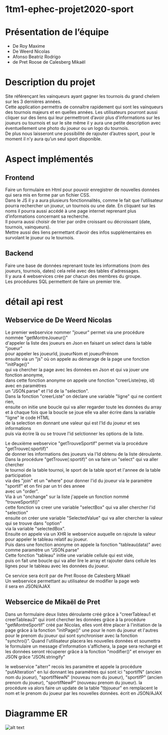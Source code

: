 # 1tm1-ephec-projet2020-sport 
# Présentation de l’équipe
- De Roy Maxime 
- De Weerd Nicolas
- Afonso Beatriz Rodrigo
- de Pret Roose de Calesberg Mikaël
# Description du projet
Site référençant les vainqueurs ayant gagner les tournois du grand chelem sur les 3 dernières années.  
Cette application permettra de connaître rapidement qui sont les vainqueurs des tournois majeurs et en quelles années. Les utilisateurs pourront aussi cliquer sur des liens qui leur permettront d’avoir plus d’informations sur les joueurs ou tournois et sur le site même il y aura une petite description avec éventuellement une photo du joueur ou un logo du tournois.  
De plus nous laisseront une possibilité de rajouter d’autres sport, pour le moment il n’y aura qu’un seul sport disponible.




# Aspect implémentés
 ## Frontend

Faire un formulaire en Html pour pouvoir enregistrer de nouvelles données qui sera mis en forme par un fichier CSS.  
Dans le JS il y a aura plusieurs fonctionnalités, comme le fait que l’utilisateur pourra rechercher un joueur, un tournois ou une date. En cliquant sur les noms il pourra aussi accédé à une page internet reprenant plus d’informations concernant sa recherche.  
Il pourra aussi choisir de trier par ordre croissant ou décroissant (date, tournois, vainqueurs).  
Mettre aussi des liens permettant d’avoir des infos supplémentaires en survolant le joueur ou le tournois.  

## Backend
	
Faire une base de données reprenant toute les informations (nom des joueurs, tournois, dates) cela relié avec des tables d'adressages.  
Il y aura 4 webservices crée par chacun des membres du groupe.  
Les procédures SQL permettent de faire un premier trie.  

# détail api rest

## Webservice de De Weerd Nicolas
Le premier webservice nommer "joueur" permet via une procédure nommée "getMontreJoueur()"  
d'appeler la liste des joueurs en Json en faisant un select dans la table "joueur"  
pour appeler les joueurId, joueurNom et joueurPrénom  
ensuite via un "js" où on appele au démarage de la page une fonction "initPage()"  
qui va chercher la page avec les données en Json et qui va jouer une fonction anonyme,  
dans cette fonction anonyme on appele une fonction "creerListe(rep, id) avec en paramètres  
un "JSON.parse" et l'Id de la "selection".  
Dans la fonction "creerListe" on déclare une variable "ligne" qui ne contient rien,  
ensuite on initie une boucle qui va aller regarder toute les données du array  
et à chaque fois que la boucle se joue elle va aller écrire dans la variable "ligne" le code HTML  
de la selection en donnant une valeur qui est l'Id du joueur et ses informations  
puis via écrire là ou se trouve l'id selctionner les options de la liste.  


Le deuxième webservice "getTrouveSportif" permet via la procédure "getTrouve(:sportif)"  
de donner les informations des joueurs via l'Id obtenu de la liste déroulante.  
Dans la procédure "getTrouve(:sportif)" on va faire un "select" qui va aller chercher  
le tournoi de la table tournoi, le sport de la table sport et l'annee de la table participation  
via des "join" et un "where" pour donner l'id du joueur via le paramètre "sportif" et on fini par un tri des annee  
avec un "order".  
Via à un "onchange" sur la liste j'appele un fonction nommé "trouveSportif()"  
cette fonction va creer une variable "selectBox" qui va aller chercher l'id "selection"  
ensuite on créer une variable "SelectedValue" qui va aller chercher la valeur qui se trouve dans "option"  
via la variable "selectedBox".  
Ensuite on appele via un XHR le webservice auquelle on rajoute la valeur pour appeler le tableau relatif au joueur.  
Puis dans une fonction anonyme on appele la fonction "tableau(data)" avec comme paramètre un "JSON.parse"  
Cette fonction "tableau" initie une variable cellule qui est vide,  
puis on fait une boucle qui va aller lire le array et rajouter dans cellule les lignes pour le tableau avec les données du joueur.  

Ce service sera écrit par de Pret Roose de Calesberg Mikaël  
Un webservice permettant au utilisateur de modifier la page web  
il sera en JSON/AJAX

## Websercice de Mikaël de Pret
Dans un formulaire deux listes déroulante créé grâce à "creerTableau1 et creerTableau3" qui iront chercher les données grâce à la procédure "getMontreSportif" créé par Nicolas, elles vont être placer à l'initiation de la page grâce à la fonction "initPage()" une pour le nom du joueur et l'autres pour le prenom du joueur qui sont synchroniser
avec la fonction "synchro()".
Quand l'utilisateur placera les nouvelles données et soumettra le formulaire un message d'information s'affichera, la page sera rechargé et les données seront récuperer grâce à la fonction "modifier()" et envoyer en JSON grâce "JSON.stringify"

le webservice "alterr" recois les paramètre et appele la procédure "putAlteration" en lui donnant les paramètres qui sont ici
"sportifN" (ancien nom du joueur), "sportifNewN" (nouveau nom du joueur), "sportifP" (ancien prenom du joueur), "sportifNewP" (nouveau prenom du joueur). 
la procédure va alors faire un update de la table "tbjoueur" en remplacent le nom et le prenom 
du joueur par les nouvelles données.
écrit en JSON/AJAX

# Diagramme ER

![alt text](https://github.com/de-Pret-Mikael/1tm1-ephec-projet2020-sport/blob/master/frontend/img/diag.PNG) 
